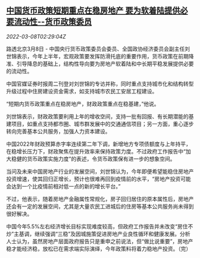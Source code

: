 <!--1646708463000-->
[中国货币政策短期重点在稳房地产 要为软着陆提供必要流动性--货币政策委员](https://cn.reuters.com/article/china-cen-official-liu-rea-liquidity-030-idCNKBS2L506R)
------

<div><i>2022-03-08T02:29:04Z</i></div><p>路透北京3月8日 - 中国央行货币政策委员会委员、全国政协经济委员会副主任刘世锦表示，今年上半年，宏观政策要发挥防滑托底的重要作用，货币政策在前期降准、引导降息的基础上，结构性导向要为房地产软着陆和中长期平稳发展提供必要的流动性。</p><p>中国官媒证券时报周二刊登对刘世锦的专访并称，同时重点支持城市化和结构转型升级过程中住房建设资金需求，如支持城市农民工安居工程建设。</p><p>“短期内货币政策重点在稳房地产，财政政策重点在稳基建，”他说。</p><p>刘世锦表示，财政政策要利用上年的增收空间，支持一批有回报、有长期潜能的基建项目，如重点支持都市圈、城市群发展中的交通通信项目；另一方面，重心逐步转向完善基本公共服务，加强人力资本建设。</p><p>中国2022年财政预算赤字率连续第二年下调，新增地方专项债额度与上年持平，在稳增长压力下，财政聚焦在提升效率来保持政策力度。不过政府工作报告中“加大稳健的货币政策实施力度”的表述，令货币政策保有进一步的想象空间。</p><p>当问及未来中国房地产行业的发展空间，刘世锦认为，今年即便希望能稳住房地产投资增速，使其回归正增长，预计也很难再回到疫情前的水平，“房地产投资可能会达到一个比疫情前相对低一点的新的增长平台。”</p><p>不过，他表示，随着房地产金融属性常规化，房子回归居住的原本属性后，房地产还会有一定的发展空间，尤其是大量农民工进城后的住房等基本公共服务尚未得到很好解决。</p><p>中国今年5.5%左右经济增长目标实现难度较高，但政府工作报告并未改变“房住不炒”主基调，继续强调“三稳”及因城施策促进房地产业良性循环和健康发展。分析人士认为，虽然房地产层面政府报告只是重申之前说法，但“做比说重要”，房地产稳才能经济稳，放松已在需求端实际演绎，今年政策料将着力稳地产投资。（完）</p>
